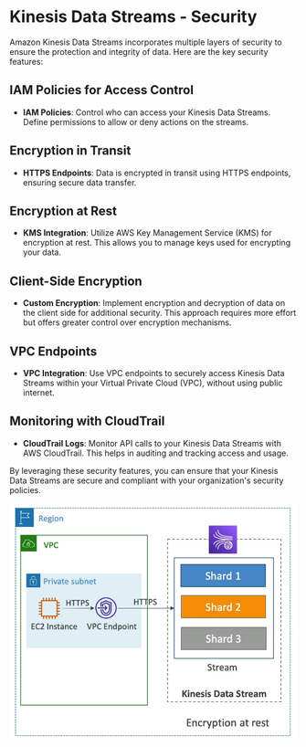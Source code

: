 # Kinesis Data Streams - Security

Amazon Kinesis Data Streams incorporates multiple layers of security to ensure the protection and integrity of data. Here are the key security features:

## IAM Policies for Access Control

- **IAM Policies**: Control who can access your Kinesis Data Streams. Define permissions to allow or deny actions on the streams.

## Encryption in Transit

- **HTTPS Endpoints**: Data is encrypted in transit using HTTPS endpoints, ensuring secure data transfer.

## Encryption at Rest

- **KMS Integration**: Utilize AWS Key Management Service (KMS) for encryption at rest. This allows you to manage keys used for encrypting your data.

## Client-Side Encryption

- **Custom Encryption**: Implement encryption and decryption of data on the client side for additional security. This approach requires more effort but offers greater control over encryption mechanisms.

## VPC Endpoints

- **VPC Integration**: Use VPC endpoints to securely access Kinesis Data Streams within your Virtual Private Cloud (VPC), without using public internet.

## Monitoring with CloudTrail

- **CloudTrail Logs**: Monitor API calls to your Kinesis Data Streams with AWS CloudTrail. This helps in auditing and tracking access and usage.

By leveraging these security features, you can ensure that your Kinesis Data Streams are secure and compliant with your organization's security policies.

![Kinesis Data Streams Security](../resources/images/kinesis/data-stream-security.png)